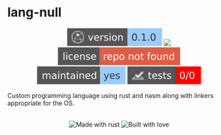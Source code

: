 # lang-null 

<!-- Header Badges -->

<div align="center">
  
<img src="assets/badges/version.svg" alt="Version"/>
<a href="https://github.com/Tired-Fox/lang-null/releases" alt="Release"><img src="https://img.shields.io/github/v/release/tired-fox/lang-null.svg?style=flat-square&color=9cf"/></a>
<a href="https://github.com/Tired-Fox/lang-null/blob/main/LICENSE" alt="License"><img src="assets/badges/license.svg"/></a>
<br>
<img src="assets/badges/maintained.svg" alt="Maintained"/>
<img src="assets/badges/tests.svg" alt="Tests"/>
  
</div>

<!-- End Header -->

Custom programming language using rust and nasm along with linkers appropriate for the OS.

<!-- Footer Badges --!>

<br>
<div align="center">
  <img src="assets/badges/made_with_rust.svg" alt="Made with rust"/>
  <img src="assets/badges/built_with_love.svg" alt="Built with love"/>
</div>

<!-- End Footer -->
